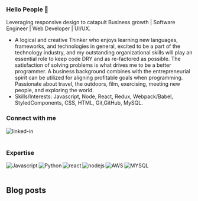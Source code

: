 ### Hello People 👋
Leveraging responsive design to catapult Business growth | Software Engineer | Web Developer | UI/UX.

- A logical and creative Thinker who enjoys learning new languages, frameworks, and technologies in general, excited to be a part of the technology industry, and my outstanding organizational skills will play an essential role to keep code DRY and as re-factored as possible. The satisfaction of solving problems is what drives me to be a better programmer. A business background combines with the entrepreneurial spirit can be utilized for aligning profitable goals when programming. Passionate about travel, the outdoors, film, exercising, meeting new people, and exploring the world.
- Skills/Interests: Javascript, Node, React, Redux, Webpack/Babel, StyledComponents, CSS, HTML, Git,GitHub, MySQL.<br>
### Connect with me
[<img align="left" alt="linked-in" src="https://img.shields.io/badge/linkedin-%230077B5.svg?&style=for-the-badge&logo=linkedin&logoColor=white" />](https://www.linkedin.com/in/mrrakeshraj/)<br>
<br>
### Expertise
<img align="left" alt="Javascript" src="https://img.shields.io/badge/JavaScript-F7DF1E?style=for-the-badge&logo=javascript&logoColor=black" />
<img align="left" alt="Python" src="https://img.shields.io/badge/Python-3776AB?style=for-the-badge&logo=python&logoColor=white" />
<img align="left" alt="react" src="https://img.shields.io/badge/react%20-%2320232a.svg?&style=for-the-badge&logo=react&logoColor=%2361DAFB" />
<img align="left" alt="nodejs" src="https://img.shields.io/badge/node.js%20-%2343853D.svg?&style=for-the-badge&logo=node.js&logoColor=white" />
<img align="left" alt="AWS" src="https://img.shields.io/badge/Amazon%20AWS-%23232F3E?logo=amazon-aws&logoColor=white&style=for-the-badge" />
<img align="left" alt="MYSQL" src="https://img.shields.io/badge/MySQL-00000F?style=for-the-badge&logo=mysql&logoColor=white" />
<br>
<br>

## Blog posts
<!-- BLOG-POST-LIST:START -->
 
<!-- BLOG-POST-LIST:END -->
